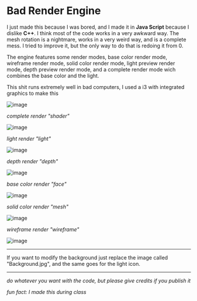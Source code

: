 # Bad Render Engine

I just made this because I was bored, and I made it in **Java Script** because I dislike **C++**.
I think most of the code works in a very awkward way.
The mesh rotation is a nightmare, works in a very weird way, and is a complete mess. I tried to improve it, but the only way to do that is redoing it from 0.

The engine features some render modes, base color render mode, wireframe render mode, solid color render mode, light preview render mode, depth preview render mode, and a complete render mode wich combines the base color and the light.

This shit runs extremely well in bad computers, I used a i3 with integrated graphics to make this

![image](https://user-images.githubusercontent.com/59940124/151159167-9d70d4ca-2c39-41c8-84bc-e8de58119402.png)

*complete render "shader"*

![image](https://user-images.githubusercontent.com/59940124/151160246-eb9c2244-8832-4871-8ad3-4b4b99c7ce77.png)

*light render "light"*

![image](https://user-images.githubusercontent.com/59940124/151161752-7e721ab5-a13c-46f3-914f-2808c2ed2842.png)

*depth render "depth"*

![image](https://user-images.githubusercontent.com/59940124/151161777-1911cb0f-455c-4208-95cf-37613171319d.png)

*base color render "face"*

![image](https://user-images.githubusercontent.com/59940124/151161793-4096477f-0adb-4df0-9fc3-b6193187873f.png)

*solid color render "mesh"*

![image](https://user-images.githubusercontent.com/59940124/151161813-be99d492-bf76-4ae9-aaf1-1cd682411a12.png)

*wireframe render "wireframe"*

![image](https://user-images.githubusercontent.com/59940124/151161839-b528f35e-8f32-43dc-91c8-e136f690a72a.png)

***
If you want to modify the background just replace the image called "Background.jpg", and the same goes for the light icon.

***
*do whatever you want with the code, but please give credits if you publish it*



*fun fact: I made this during class*
